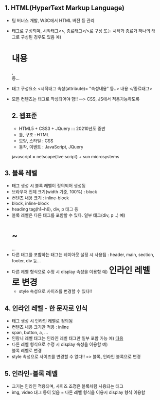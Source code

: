 ## 1. HTML(HyperText Markup Language)
- 팀 버너스 개발, W3C에서 HTML 버전 등 관리
- 태그로 구성되며, 시작태그<>, 종료태그</>로 구성
  또는 시작과 종료가 하나의 태그로 구성된 경우도 있음
  예) <h1>내용</h1>, <br/> 등...
- 태그 구성요소
  <시작태그 속성(attribute)= "속성내용" 등..> 내용 </종료태그>
- 모든 컨텐츠는 태그로 작성되어야 함!! --> CSS, JS에서 적용가능하도록

  ## 2. 웹표준
  - HTML5 + CSS3 + JQuery ::: 20210년도 중반
  - 틀, 구조 : HTML
  - 모양, 스타일 : CSS
  - 동작, 이벤트 : JavaScript, JQuery

  javascript = netscape(live script) + sun microsystems

## 3. 블록 레벨
- 태그 생성 시 블록 레벨이 정의되어 생성됨
- 브라우저 전체 크기(width 기준, 100%) : block 
- 컨텐츠 내용 크기 : inline-block
- block, inline-block
- heading tag(h1~h6), div, p 태그 등
- 블록 레벨은 다른 태그를 포함할 수 있다. 일부 태그(div, p ..)
  예) <div>
        <h1>~</h1>
        ...
    </div>
- 다른 태그를 포함하는 태그는 레이아웃 설정 시 사용됨
 : header, main, section, footer, div 등...
 - 다른 레벨 형식으로 수정 시 display 속성을 이용함
   예) <h1 style = "display:inline;">인라인 레벨로 변경</h1>
   - style 속성으로 사이즈를 변경할 수 있다!!

## 4. 인라인 레벨 - 한 문자로 인식
- 태그 생성 시 인라인 레벨로 정의됨
- 컨텐츠 내용 크기만 적용 : inline
- span, button, a, ...
- 인랑니 레벨 태그는 인라인 레벨 태그만 일부 포함 가능
  예) <span><a href="">다음</a></span>
- 다른 레벨 형식으로 수정 시 display 속성을 이용함
  예) <span style="display:block;">블록 레벨로 변경</span>
- style 속성으로 사이즈를 변경할 수 없다!! => 블록, 인라인 블록으로 변경

## 5. 인라인-블록 레벨
- 크기는 인라인 적용되며, 사이즈 조정은 블록처럼 사용되는 태그
- img, video 태그 등이 있음
= 다른 레벨 형식을 이용시 display 형식 이용함